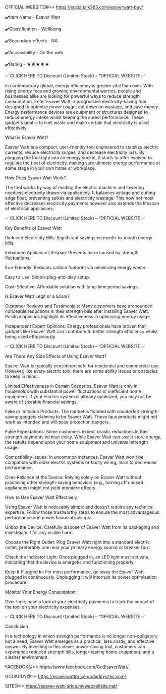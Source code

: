 OFFICIAL WEBSITE@>> https://socialtalk365.com/esaverwatt-buy/

✔️Item Name - Esaver Watt



✔️Classification - Wellbeing



✔️Secondary effects – NA



✔️Accessibility - On the web



✔️Rating - ★★★★★





✅ CLICK HERE TO Discount (Limited Stock) – “OFFICIAL WEBSITE ✅



In contemporary global, energy efficiency is greater vital than ever. With rising energy fees and growing environmental worries, people and businesses alike are looking for powerful ways to reduce strength consumption. Enter Esaver Watt, a progressive electricity-saving tool designed to optimize power usage, cut down on wastage, and save money. Energy performance devices are equipment or structures designed to reduce energy intake whilst keeping the surest performance. These gadget's goal is to limit waste and make certain that electricity is used effectively.



What is Esaver Watt?



Esaver Watt is a compact, user-friendly tool engineered to stabilize electric currents, reduce electricity surges, and decrease electricity loss. By plugging the tool right into an energy socket, it starts to offer evolved to regulate the float of electricity, making sure ultimate energy performance at some stage in your own home or workplace.



How Does Esaver Watt Work?



The tool works by way of reading the electric machine and lowering needless electricity drawn via appliances. It balances voltage and cutting-edge float, preventing spikes and electricity wastage. This now not most effective decreases electricity payments however also extends the lifespan of electrical appliances.



✅ CLICK HERE TO Discount (Limited Stock) – “OFFICIAL WEBSITE ✅

Key Benefits of Esaver Watt



Reduced Electricity Bills: Significant savings on month-to-month energy bills.



Enhanced Appliance Lifespan: Prevents harm caused by strength fluctuations.



Eco-Friendly: Reduces carbon footprint via minimizing energy waste.



Easy to Use: Simple plug-and-play setup.



Cost-Effective: Affordable solution with long-time period savings.



Is Esaver Watt Legit or a Scam?



Customer Reviews and Testimonials: Many customers have pronounced noticeable reductions in their strength bills after installing Esaver Watt. Positive opinions highlight its effectiveness in optimizing energy usage.



Independent Expert Opinions: Energy professionals have proven that gadgets like Esaver Watt can contribute to better strength efficiency whilst being used efficaciously.



✅ CLICK HERE TO Discount (Limited Stock) – “OFFICIAL WEBSITE ✅

Are There Any Side Effects of Using Esaver Watt?



Esaver Watt is typically considered safe for residential and commercial use. However, like every electric tool, there are some ability issues or obstacles to keep in mind:



Limited Effectiveness in Certain Scenarios: Esaver Watt is only in households with substantial power fluctuations or inefficient home equipment. If your electric system is already optimized, you may not be aware of sizeable financial savings.



Fake or Imitation Products: The market is flooded with counterfeit strength-saving gadgets claiming to be Esaver Watt. These faux products might not work as intended and will pose protection dangers.



False Expectations: Some customers expect drastic reductions in their strength payments without delay. While Esaver Watt can assist store energy, the results depend upon your home equipment and universal strength usage.



Compatibility Issues: In uncommon instances, Esaver Watt won't be compatible with older electric systems or faulty wiring, main to decreased performance.



Over-Reliance at the Device: Relying solely on Esaver Watt without practicing other strength-saving behaviors (e.g., turning off unused appliances) might not yield premiere effects.



How to Use Esaver Watt Effectively



Using Esaver Watt is noticeably simple and doesn’t require any technical expertise. Follow those trustworthy steps to ensure the most advantageous performance and power financial savings:



Unbox the Device: Carefully dispose of Esaver Watt from its packaging and investigate it for any visible harm.



Choose the Right Outlet: Plug Esaver Watt right into a standard electric outlet, preferably one near your primary energy source or breaker box.



Check the Indicator Light: Once plugged in, an LED light must activate, indicating that the device is energetic and functioning properly.



Keep It Plugged In: For most performance, go away the Esaver Watt plugged in continuously. Unplugging it will interrupt its power optimization procedure.

Monitor Your Energy Consumption:



Over time, have a look at your electricity payments to track the impact of the tool on your electricity expenses.



✅ CLICK HERE TO Discount (Limited Stock) – “OFFICIAL WEBSITE ✅

Conclusion



In a technology in which strength performance is no longer non-obligatory but a need, Esaver Watt emerges as a practical, less costly, and effective answer. By investing in this clever power-saving tool, customers can experience reduced strength bills, longer-lasting home equipment, and a cleaner environment.





FACEBOOK@>> https://www.facebook.com/GetEsaverWatt/



GODADDY@>> https://esaverwattprice.godaddysites.com/



SITE@>> https://esaver-watt-price.mywebselfsite.net/

